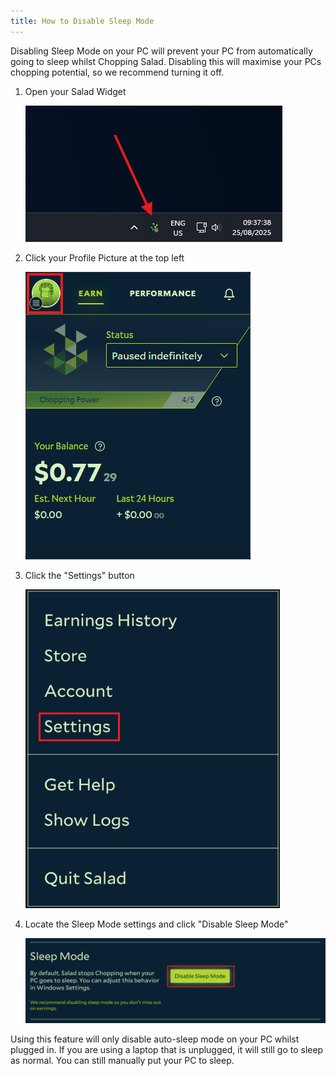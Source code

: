```yaml
---
title: How to Disable Sleep Mode
---
```


Disabling Sleep Mode on your PC will prevent your PC from automatically going to sleep whilst Chopping Salad. Disabling
this will maximise your PCs chopping potential, so we recommend turning it off.

1. Open your Salad Widget

   ![](./content/images/Guides/Using-the-Salad-App/How-to-Disable-Sleep-Mode-1.png)

2. Click your Profile Picture at the top left

   ![](./content/images/Guides/Using-the-Salad-App/How-to-Disable-Sleep-Mode-2.png)

3. Click the "Settings" button

   ![](./content/images/Guides/Using-the-Salad-App/How-to-Disable-Sleep-Mode-3.png)

4. Locate the Sleep Mode settings and click "Disable Sleep Mode"

   ![](./content/images/Guides/Using-the-Salad-App/How-to-Disable-Sleep-Mode-4.png)

Using this feature will only disable auto-sleep mode on your PC whilst plugged in. If you are using a laptop that is
unplugged, it will still go to sleep as normal. You can still manually put your PC to sleep.
